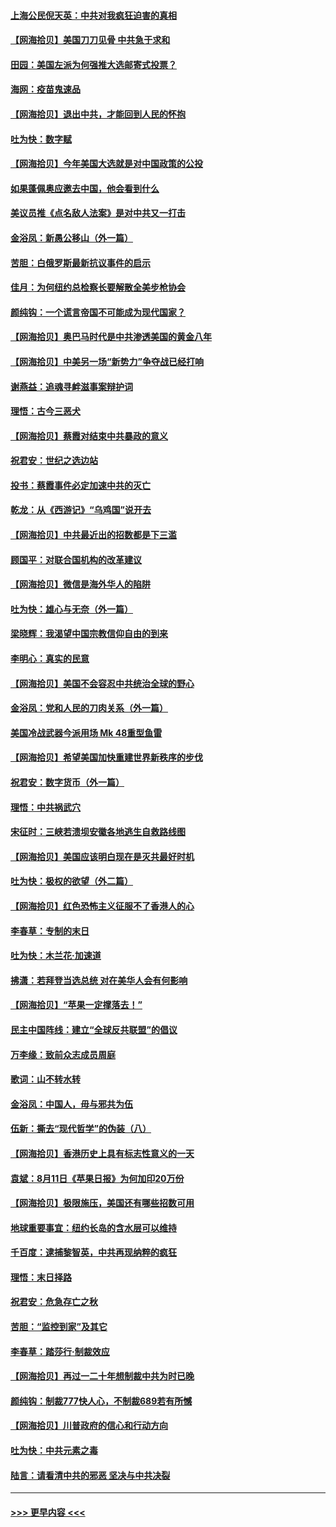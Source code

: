 #### [上海公民倪天英：中共对我疯狂迫害的真相](../pages/nsc993/n12356341.md?t=08260602) 
#### [【网海拾贝】美国刀刀见骨 中共急于求和](../pages/nsc993/n12355511.md?t=08260602) 
#### [田园：美国左派为何强推大选邮寄式投票？](../pages/nsc993/n12352963.md?t=08260602) 
#### [海网：疫苗鬼速品](../pages/nsc993/n12354438.md?t=08260602) 
#### [【网海拾贝】退出中共，才能回到人民的怀抱](../pages/nsc993/n12352634.md?t=08260602) 
#### [吐为快：数字赋](../pages/nsc993/n12352317.md?t=08260602) 
#### [【网海拾贝】今年美国大选就是对中国政策的公投](../pages/nsc993/n12350973.md?t=08260602) 
#### [如果蓬佩奥应邀去中国，他会看到什么](../pages/nsc993/n12350945.md?t=08260602) 
#### [美议员推《点名敌人法案》是对中共又一打击](../pages/nsc993/n12350765.md?t=08260602) 
#### [金浴凤：新愚公移山（外一篇）](../pages/nsc993/n12350253.md?t=08260602) 
#### [苦胆：白俄罗斯最新抗议事件的启示](../pages/nsc993/n12349989.md?t=08260602) 
#### [佳月：为何纽约总检察长要解散全美步枪协会](../pages/nsc993/n12349939.md?t=08260602) 
#### [颜纯钩：一个谎言帝国不可能成为现代国家？](../pages/nsc993/n12349898.md?t=08260602) 
#### [【网海拾贝】奥巴马时代是中共渗透美国的黄金八年](../pages/nsc993/n12349284.md?t=08260602) 
#### [【网海拾贝】中美另一场“新势力”争夺战已经打响](../pages/nsc993/n12346998.md?t=08260602) 
#### [谢燕益：追魂寻衅滋事案辩护词](../pages/nsc993/n12346892.md?t=08260602) 
#### [理悟：古今三恶犬](../pages/nsc993/n12345190.md?t=08260602) 
#### [【网海拾贝】蔡霞对结束中共暴政的意义](../pages/nsc993/n12344263.md?t=08260602) 
#### [祝君安：世纪之选边站](../pages/nsc993/n12342382.md?t=08260602) 
#### [投书：蔡霞事件必定加速中共的灭亡](../pages/nsc993/n12341881.md?t=08260602) 
#### [乾龙：从《西游记》“乌鸡国”说开去](../pages/nsc993/n12341690.md?t=08260602) 
#### [【网海拾贝】中共最近出的招数都是下三滥](../pages/nsc993/n12341593.md?t=08260602) 
#### [顾国平：对联合国机构的改革建议](../pages/nsc993/n12339928.md?t=08260602) 
#### [【网海拾贝】微信是海外华人的陷阱](../pages/nsc993/n12338868.md?t=08260602) 
#### [吐为快：雄心与无奈（外一篇）](../pages/nsc993/n12338132.md?t=08260602) 
#### [梁晓辉：我渴望中国宗教信仰自由的到来](../pages/nsc993/n12336657.md?t=08260602) 
#### [李明心：真实的民意](../pages/nsc993/n12336089.md?t=08260602) 
#### [【网海拾贝】美国不会容忍中共统治全球的野心](../pages/nsc993/n12336063.md?t=08260602) 
#### [金浴凤：党和人民的刀肉关系（外一篇）](../pages/nsc993/n12335834.md?t=08260602) 
#### [美国冷战武器今派用场 Mk 48重型鱼雷](../pages/nsc993/n12335354.md?t=08260602) 
#### [【网海拾贝】希望美国加快重建世界新秩序的步伐](../pages/nsc993/n12334224.md?t=08260602) 
#### [祝君安：数字货币（外一篇）](../pages/nsc993/n12334186.md?t=08260602) 
#### [理悟：中共祸武穴](../pages/nsc993/n12333962.md?t=08260602) 
#### [宋征时：三峡若溃坝安徽各地逃生自救路线图](../pages/nsc993/n12332450.md?t=08260602) 
#### [【网海拾贝】美国应该明白现在是灭共最好时机](../pages/nsc993/n12332313.md?t=08260602) 
#### [吐为快：极权的欲望（外二篇）](../pages/nsc993/n12332089.md?t=08260602) 
#### [【网海拾贝】红色恐怖主义征服不了香港人的心](../pages/nsc993/n12329296.md?t=08260602) 
#### [李春草：专制的末日](../pages/nsc993/n12329079.md?t=08260602) 
#### [吐为快：木兰花‧加速道](../pages/nsc993/n12327366.md?t=08260602) 
#### [拂潇：若拜登当选总统 对在美华人会有何影响](../pages/nsc993/n12295996.md?t=08260602) 
#### [【网海拾贝】“苹果一定撑落去！”](../pages/nsc993/n12326784.md?t=08260602) 
#### [民主中国阵线：建立“全球反共联盟”的倡议](../pages/nsc993/n12324177.md?t=08260602) 
#### [万李缘：致前众志成员周庭](../pages/nsc993/n12324635.md?t=08260602) 
#### [歌词：山不转水转](../pages/nsc993/n12324599.md?t=08260602) 
#### [金浴凤：中国人，毋与邪共为伍](../pages/nsc993/n12324257.md?t=08260602) 
#### [伍新：撕去“现代哲学”的伪装（八）](../pages/nsc993/n12324188.md?t=08260602) 
#### [【网海拾贝】香港历史上具有标志性意义的一天](../pages/nsc993/n12324021.md?t=08260602) 
#### [袁斌：8月11日《苹果日报》为何加印20万份](../pages/nsc993/n12323955.md?t=08260602) 
#### [【网海拾贝】极限施压，美国还有哪些招数可用](../pages/nsc993/n12322512.md?t=08260602) 
#### [地球重要事宜：纽约长岛的含水层可以维持](../pages/nsc993/n12321844.md?t=08260602) 
#### [千百度：逮捕黎智英，中共再现纳粹的疯狂](../pages/nsc993/n12321777.md?t=08260602) 
#### [理悟：末日择路](../pages/nsc993/n12320812.md?t=08260602) 
#### [祝君安：危急存亡之秋](../pages/nsc993/n12320795.md?t=08260602) 
#### [苦胆：“监控到家”及其它](../pages/nsc993/n12320751.md?t=08260602) 
#### [李春草：踏莎行·制裁效应](../pages/nsc993/n12318290.md?t=08260602) 
#### [【网海拾贝】再过一二十年想制裁中共为时已晚](../pages/nsc993/n12318195.md?t=08260602) 
#### [颜纯钩：制裁777快人心，不制裁689若有所憾](../pages/nsc993/n12316912.md?t=08260602) 
#### [【网海拾贝】川普政府的信心和行动方向](../pages/nsc993/n12316673.md?t=08260602) 
#### [吐为快：中共元素之毒](../pages/nsc993/n12316547.md?t=08260602) 
#### [陆言：请看清中共的邪恶 坚决与中共决裂](../pages/nsc993/n12315784.md?t=08260602) 

----
#### [ >>> 更早内容 <<< ](../indexes/nsc993-earlier.md)

